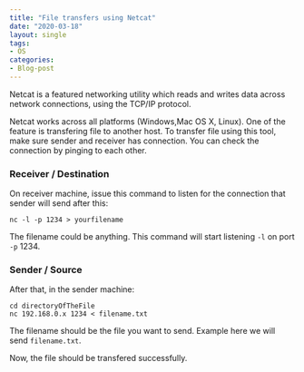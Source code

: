 ```yaml
---
title: "File transfers using Netcat"
date: "2020-03-18"
layout: single
tags:
- OS
categories:
- Blog-post
---
```

Netcat is a featured networking utility which reads and writes data across network connections, using the TCP/IP protocol.

Netcat works across all platforms (Windows,Mac OS X, Linux). One of the feature is transfering file to another host. To transfer file using this tool, make sure sender and receiver has connection. You can check the connection by pinging to each other.

### Receiver / Destination
On receiver machine, issue this command to listen for the connection that sender will send after this:
```
nc -l -p 1234 > yourfilename
```
The filename could be anything. 
This command will start listening ``-l`` on port ``-p`` 1234.

### Sender / Source
After that, in the sender machine:
```
cd directoryOfTheFile
nc 192.168.0.x 1234 < filename.txt
```
The filename should be the file you want to send. Example here we will send ``filename.txt``.

Now, the file should be transfered successfully.
